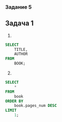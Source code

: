 ### Задание 5

## Задача 1

1.

```sql
SELECT
    TITLE,
    AUTHOR
FROM
    BOOK;
```

2.

```sql
SELECT
    *
FROM
    book
ORDER BY
    book.pages_num DESC
LIMIT
    1;
```
